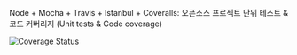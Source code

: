 Node + Mocha + Travis + Istanbul + Coveralls: 오픈소스 프로젝트 단위 테스트 & 코드 커버리지 (Unit tests & Code coverage)


[![Coverage Status](https://coveralls.io/repos/github/paldal-valley/api/badge.svg?branch=master)](https://coveralls.io/github/paldal-valley/api?branch=master)
